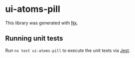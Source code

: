 # ui-atoms-pill

This library was generated with [Nx](https://nx.dev).

## Running unit tests

Run `nx test ui-atoms-pill` to execute the unit tests via [Jest](https://jestjs.io).

